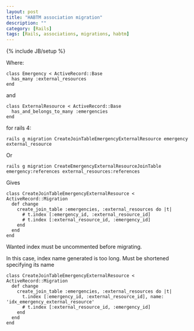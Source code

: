 ```yaml
---
layout: post
title: "HABTM association migration"
description: ""
category: [Rails]
tags: [Rails, associations, migrations, habtm]
---
```

{% include JB/setup %}

Where:

    class Emergency < ActiveRecord::Base
      has_many :external_resources
    end

and

    class ExternalResource < ActiveRecord::Base
      has_and_belongs_to_many :emergencies
    end


for rails 4:

    rails g migration CreateJoinTableEmergencyExternalResource emergency external_resource

Or

    rails g migration CreateEmergencyExternalResourceJoinTable emergency:references external_resources:references

Gives

    class CreateJoinTableEmergencyExternalResource < ActiveRecord::Migration
      def change
        create_join_table :emergencies, :external_resources do |t|
          # t.index [:emergency_id, :external_resource_id]
          # t.index [:external_resource_id, :emergency_id]
        end
      end
    end

Wanted index must be uncommented before migrating.

In this case, index name generated is too long. Must be shortened specifying its name

    class CreateJoinTableEmergencyExternalResource < ActiveRecord::Migration
      def change
        create_join_table :emergencies, :external_resources do |t|
          t.index [:emergency_id, :external_resource_id], name: 'idx_emergency_external_resource'
          # t.index [:external_resource_id, :emergency_id]
        end
      end
    end
